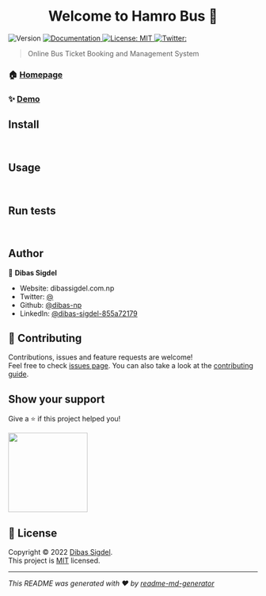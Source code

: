 <h1 align="center">Welcome to Hamro Bus 👋</h1>
<p>
  <img alt="Version" src="https://img.shields.io/badge/version-  -blue.svg?cacheSeconds=2592000" />
  <a href=" " target="_blank">
    <img alt="Documentation" src="https://img.shields.io/badge/documentation-yes-brightgreen.svg" />
  </a>
  <a href="https://choosealicense.com/licenses/mit/" target="_blank">
    <img alt="License:  MIT" src="https://img.shields.io/badge/License- MIT-yellow.svg" />
  </a>
  <a href="https://twitter.com/ " target="_blank">
    <img alt="Twitter:  " src="https://img.shields.io/twitter/follow/ .svg?style=social" />
  </a>
</p>

> Online Bus Ticket Booking and Management System

### 🏠 [Homepage]( )

### ✨ [Demo]( )

## Install

```sh
 
```

## Usage

```sh
 
```

## Run tests

```sh
 
```

## Author

👤 **Dibas Sigdel**

* Website: 	dibassigdel.com.np
* Twitter: [@ ](https://twitter.com/ )
* Github: [@dibas-np](https://github.com/dibas-np)
* LinkedIn: [@dibas-sigdel-855a72179](https://linkedin.com/in/dibas-sigdel-855a72179)

## 🤝 Contributing

Contributions, issues and feature requests are welcome!<br />Feel free to check [issues page](https://github.com/dibas-np/HamroBus/issues). You can also take a look at the [contributing guide]( ).

## Show your support

Give a ⭐️ if this project helped you!

<a href="https://www.patreon.com/ ">
  <img src="https://c5.patreon.com/external/logo/become_a_patron_button@2x.png" width="160">
</a>

## 📝 License

Copyright © 2022 [Dibas Sigdel](https://github.com/dibas-np).<br />
This project is [ MIT](https://choosealicense.com/licenses/mit/) licensed.

***
_This README was generated with ❤️ by [readme-md-generator](https://github.com/kefranabg/readme-md-generator)_